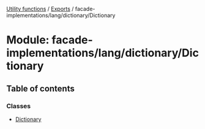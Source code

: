 [Utility functions](../index.md) / [Exports](../modules.md) / facade-implementations/lang/dictionary/Dictionary

# Module: facade-implementations/lang/dictionary/Dictionary

## Table of contents

### Classes

- [Dictionary](../classes/facade_implementations_lang_dictionary_Dictionary.Dictionary.md)
